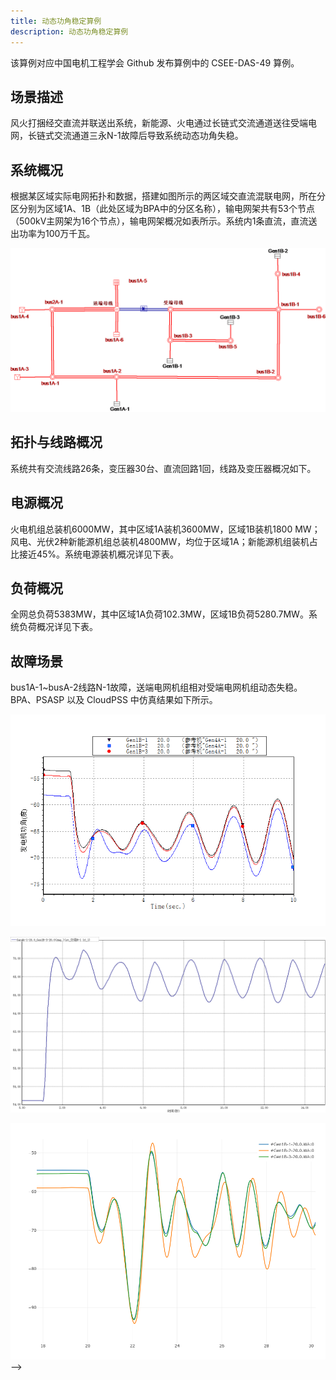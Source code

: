 ```yaml
---
title: 动态功角稳定算例
description: 动态功角稳定算例
---
```



该算例对应中国电机工程学会 Github 发布算例中的 CSEE-DAS-49 算例。

## 场景描述
风火打捆经交直流并联送出系统，新能源、火电通过长链式交流通道送往受端电网，长链式交流通道三永N-1故障后导致系统动态功角失稳。

## 系统概况
根据某区域实际电网拓扑和数据，搭建如图所示的两区域交直流混联电网，所在分区分别为区域1A、1B（此处区域为BPA中的分区名称），输电网架共有53个节点（500kV主网架为16个节点），输电网架概况如表所示。系统内1条直流，直流送出功率为100万千瓦。

![算例接线图](./topo-case2.png)



## 拓扑与线路概况
系统共有交流线路26条，变压器30台、直流回路1回，线路及变压器概况如下。


## 电源概况
火电机组总装机6000MW，其中区域1A装机3600MW，区域1B装机1800 MW；风电、光伏2种新能源机组总装机4800MW，均位于区域1A；新能源机组装机占比接近45%。系统电源装机概况详见下表。


## 负荷概况
全网总负荷5383MW，其中区域1A负荷102.3MW，区域1B负荷5280.7MW。系统负荷概况详见下表。


## 故障场景
bus1A-1~busA-2线路N-1故障，送端电网机组相对受端电网机组动态失稳。BPA、PSASP 以及 CloudPSS 中仿真结果如下所示。

![功角曲线（BPA）](./bpa-case2.png "功角曲线（BPA）")

![功角曲线（PSASP）](./psasp-case2.png "功角曲线（PSASP）")

![功角曲线（CloudPSS）](./cloudpss-case2.png "功角曲线（CloudPSS）") -->